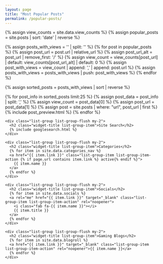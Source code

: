 ```yaml
---
layout: page
title: "Most Popular Posts"
permalink: /popular-posts/
---
```


{% assign view_counts = site.data.view_counts %}
{% assign popular_posts = site.posts | sort: 'date' | reverse %}

{% assign posts_with_views = '' | split: '' %}
{% for post in popular_posts %}
  {% assign post_url = post.url | relative_url %}
  {% assign post_url_alt = post_url | remove_first: '/' %}
  {% assign view_count = view_counts[post_url] | default: view_counts[post_url_alt] | default: 0 %}
  {% assign post_with_views = view_count | append: ',' | append: post.url %}
  {% assign posts_with_views = posts_with_views | push: post_with_views %}
{% endfor %}

{% assign sorted_posts = posts_with_views | sort | reverse %}

<div class="row">
  <div class="col">
    {% for post_info in sorted_posts limit:25 %}
        {% assign post_data = post_info | split: ',' %}
        {% assign view_count = post_data[0] %}
        {% assign post_url = post_data[1] %}
        {% assign post = site.posts | where: "url", post_url | first %}
        {% include post_preview.html %}
    {% endfor %}
  </div>

  <!-- sidebar -->
  <div class="col-lg-3">

    <div class="list-group list-group-flush my-2">
      <h2 class="widget-title list-group-item">Site Search</h2>
      {% include googlesearch.html %}
    </div>

    <div class="list-group list-group-flush my-2">
      <h2 class="widget-title list-group-item">Categories</h2>
      {% for item in site.data.categories_nav %}
      <a href="{{ item.link }}" class="list-group-item list-group-item-action {% if page.url contains item.link %} active{% endif %}">
        {{ item.name }}
      </a>
      {% endfor %}
    </div>

    <div class="list-group list-group-flush my-2">
      <h2 class="widget-title list-group-item">Socials</h2>
      {% for item in site.data.socials %}
      <a rel="me" href="{{ item.link }}" target="_blank" class="list-group-item list-group-item-action" rel="noopener">
        <i class="fab fa-{{ item.name }}"></i>
        {{ item.title }}
      </a>
      {% endfor %}
    </div>

    <div class="list-group list-group-flush my-2">
      <h2 class="widget-title list-group-item">Gaming Blogs</h2>
      {% for item in site.data.blogroll %}
      <a href="{{ item.link }}" target="_blank" class="list-group-item list-group-item-action" rel="noopener">{{ item.name }}</a>
      {% endfor %}
    </div>

  </div>
</div>